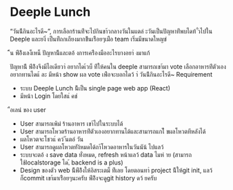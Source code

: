 # Deeple Lunch
“วันน้ีกินอะไรดี~”, การเลือกร้านท่ีจะไปกินขา้วกลางวันในแตล่ ะวันเป็นปัญหาท่ีพบไดท้ ั่วไปใน Deeple และยงิ่
เป็นท่ีถกเถียงมากข้ึนเร่ือยๆเม่ือ team เริ่มมีขนาดใหญข่

้ึน พ่ีอ้ิงเลง็เหน็ ปัญหาน้ีและตอ้ งการเคร่ืองมืออะไรบางอยา่ งมาแก้

ปัญหาน้ี
พ่ีอ้ิงจึงมีไอเดียวา่ อยากไดเ้วบ็ ท่ีให้คนใน deeple สามารถเขา้มา vote เลือกอาหารท่ีตัวเองอยากทานไดแ้ ละ
มีหน้า show ผล vote เพ่ือจะบอกไดว้ า่ วันน้ีกินอะไรดี~
Requirement
- ระบบ Deeple Lunch น้ีเป็น single page web app (React)
- มีหน้า Login โดยใสแ่ คช่

่ือเลน่ ของ user
- User สามารถเพิม่ ร้านอาหาร เขา้ไปในระบบได้
- User สามารถโหวตร้านอาหารท่ีตัวเองอยากทานได้และสามารถแกไ้ ขผลโหวตทีหลังได้
- ผลโหวตจะโชวแ์ คว่ ันตอ่ วัน
- User สามารถดูผลโหวตทัง้หมดได้ถา้โหวดอาหารในวันนัน้ ไปแลว้
- ระบบจะตอ้ ง save data ทั่งหมด, refresh หน้าแลว้ data ไมห่ าย (สามารถใช้localstorage ได,้
backend is a plus)
- Design ของตัว web น้ีพ่ีอ้ิงให้อิสระเตม็ ท่ีเลย
โดยตอนทาํ project น้ีให้git init, แลว้ ก็commit เขา้มาเร่ือยๆนะครับ พ่ีอ้ิงจะดูgit history ดว้ ยครับ
